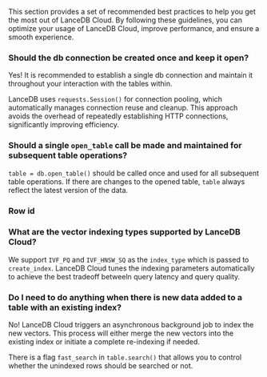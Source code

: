 This section provides a set of recommended best practices to help you get the most out of LanceDB Cloud. By following these guidelines, you can optimize your usage of LanceDB Cloud, improve performance, and ensure a smooth experience.

### Should the db connection be created once and keep it open?
Yes! It is recommended to establish a single db connection and maintain it throughout your interaction with the tables within. 

LanceDB uses `requests.Session()` for connection pooling, which automatically manages connection reuse and cleanup. This approach avoids the overhead of repeatedly establishing HTTP connections, significantly improving efficiency.

### Should a single `open_table` call be made and maintained for subsequent table operations?
`table = db.open_table()` should be called once and used for all subsequent table operations. If there are changes to the opened table, `table` always reflect the latest version of the data. 

### Row id

### What are the vector indexing types supported by LanceDB Cloud?
We support `IVF_PQ` and `IVF_HNSW_SQ` as the `index_type` which is passed to `create_index`. LanceDB Cloud tunes the indexing parameters automatically to achieve the best tradeoff betweeln query latency and query quality.

### Do I need to do anything when there is new data added to a table with an existing index?
No! LanceDB Cloud triggers an asynchronous background job to index the new vectors. This process will either merge the new vectors into the existing index or initiate a complete re-indexing if needed. 

There is a flag `fast_search` in `table.search()` that allows you to control whether the unindexed rows should be searched or not.  

